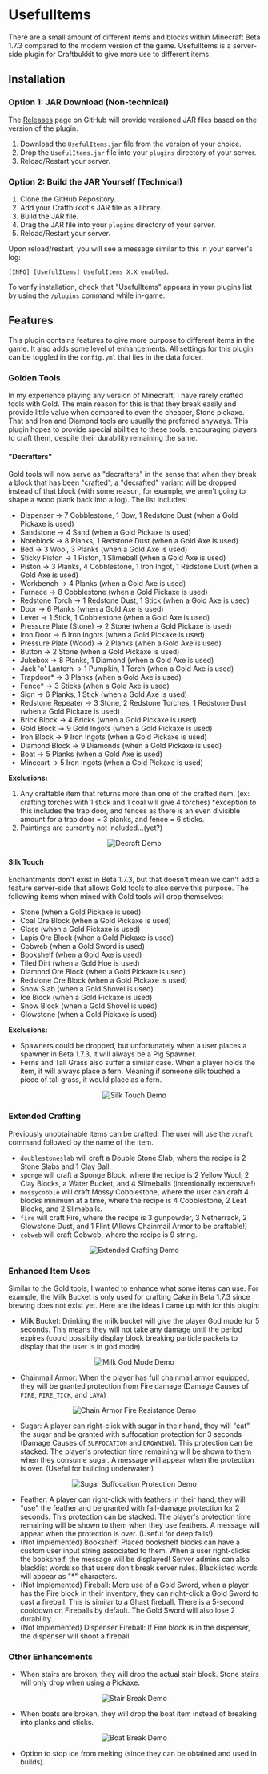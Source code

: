 # UsefulItems
There are a small amount of different items and blocks within Minecraft Beta 1.7.3 compared to the modern version of the game. UsefulItems is a server-side plugin for Craftbukkit to give more use to different items.

## Installation

### Option 1: JAR Download (Non-technical)
The [Releases](https://github.com/narlock/UsefulItems/releases) page on GitHub will provide versioned JAR files based on the version of the plugin.
1. Download the `UsefulItems.jar` file from the version of your choice.
2. Drop the `UsefulItems.jar` file into your `plugins` directory of your server.
3. Reload/Restart your server.

### Option 2: Build the JAR Yourself (Technical)
1. Clone the GitHub Repository.
2. Add your Craftbukkit's JAR file as a library.
3. Build the JAR file.
4. Drag the JAR file into your `plugins` directory of your server.
5. Reload/Restart your server.

Upon reload/restart, you will see a message similar to this in your server's log:
```
[INFO] [UsefulItems] UsefulItems X.X enabled.
```
To verify installation, check that "UsefulItems" appears in your plugins list by using the `/plugins` command while in-game.

## Features
This plugin contains features to give more purpose to different items in the game. It also adds some level of enhancements. All settings for this plugin can be toggled in the `config.yml` that lies in the data folder.

### Golden Tools
In my experience playing any version of Minecraft, I have rarely crafted tools with Gold. The main reason for this is that they break easily and provide little value when compared to even the cheaper, Stone pickaxe. That and Iron and Diamond tools are usually the preferred anyways. This plugin hopes to provide special abilities to these tools, encouraging players to craft them, despite their durability remaining the same.

#### "Decrafters"

Gold tools will now serve as "decrafters" in the sense that when they break a block that has been "crafted", a "decrafted" variant will be dropped instead of that block (with some reason, for example, we aren't going to shape a wood plank back into a log). The list includes:
- Dispenser → 7 Cobblestone, 1 Bow, 1 Redstone Dust (when a Gold Pickaxe is used)
- Sandstone → 4 Sand (when a Gold Pickaxe is used)
- Noteblock → 8 Planks, 1 Redstone Dust (when a Gold Axe is used)
- Bed → 3 Wool, 3 Planks (when a Gold Axe is used)
- Sticky Piston → 1 Piston, 1 Slimeball (when a Gold Axe is used)
- Piston → 3 Planks, 4 Cobblestone, 1 Iron Ingot, 1 Redstone Dust (when a Gold Axe is used)
- Workbench → 4 Planks (when a Gold Axe is used)
- Furnace → 8 Cobblestone (when a Gold Pickaxe is used)
- Redstone Torch → 1 Redstone Dust, 1 Stick (when a Gold Axe is used)
- Door → 6 Planks (when a Gold Axe is used)
- Lever → 1 Stick, 1 Cobblestone (when a Gold Axe is used)
- Pressure Plate (Stone) → 2 Stone (when a Gold Pickaxe is used)
- Iron Door → 6 Iron Ingots (when a Gold Pickaxe is used)
- Pressure Plate (Wood) → 2 Planks (when a Gold Axe is used)
- Button → 2 Stone (when a Gold Pickaxe is used)
- Jukebox → 8 Planks, 1 Diamond (when a Gold Axe is used)
- Jack 'o' Lantern → 1 Pumpkin, 1 Torch (when a Gold Axe is used)
- Trapdoor* → 3 Planks (when a Gold Axe is used)
- Fence* → 3 Sticks (when a Gold Axe is used)
- Sign → 6 Planks, 1 Stick (when a Gold Axe is used)
- Redstone Repeater → 3 Stone, 2 Redstone Torches, 1 Redstone Dust (when a Gold Pickaxe is used)
- Brick Block → 4 Bricks (when a Gold Pickaxe is used)
- Gold Block → 9 Gold Ingots (when a Gold Pickaxe is used)
- Iron Block → 9 Iron Ingots (when a Gold Pickaxe is used)
- Diamond Block → 9 Diamonds (when a Gold Pickaxe is used)
- Boat → 5 Planks (when a Gold Axe is used)
- Minecart → 5 Iron Ingots (when a Gold Pickaxe is used)

**Exclusions:**
1. Any craftable item that returns more than one of the crafted item. (ex: crafting torches with 1 stick and 1 coal will give 4 torches) *exception to this includes the trap door, and fences as there is an even divisible amount for a trap door = 3 planks, and fence = 6 sticks.
2. Paintings are currently not included...(yet?)

<p align="center">
  <img src="/demo/decraft_demo.gif" alt="Decraft Demo">
</p>

#### Silk Touch

Enchantments don't exist in Beta 1.7.3, but that doesn't mean we can't add a feature server-side that allows Gold tools to also serve this purpose. The following items when mined with Gold tools will drop themselves:
- Stone (when a Gold Pickaxe is used)
- Coal Ore Block (when a Gold Pickaxe is used)
- Glass (when a Gold Pickaxe is used)
- Lapis Ore Block (when a Gold Pickaxe is used)
- Cobweb (when a Gold Sword is used)
- Bookshelf (when a Gold Axe is used)
- Tiled Dirt (when a Gold Hoe is used)
- Diamond Ore Block (when a Gold Pickaxe is used)
- Redstone Ore Block (when a Gold Pickaxe is used)
- Snow Slab (when a Gold Shovel is used)
- Ice Block (when a Gold Pickaxe is used)
- Snow Block (when a Gold Shovel is used)
- Glowstone (when a Gold Pickaxe is used)

**Exclusions:**
- Spawners could be dropped, but unfortunately when a user places a spawner in Beta 1.7.3, it will always be a Pig Spawner.
- Ferns and Tall Grass also suffer a similar case. When a player holds the item, it will always place a fern. Meaning if someone silk touched a piece of tall grass, it would place as a fern.

<p align="center">
  <img src="/demo/silktouch_demo.gif" alt="Silk Touch Demo">
</p>

### Extended Crafting

Previously unobtainable items can be crafted. The user will use the `/craft` command followed by the name of the item.
- `doublestoneslab` will craft a Double Stone Slab, where the recipe is 2 Stone Slabs and 1 Clay Ball.
- `sponge` will craft a Sponge Block, where the recipe is 2 Yellow Wool, 2 Clay Blocks, a Water Bucket, and 4 Slimeballs (intentionally expensive!)
- `mossycobble` will craft Mossy Cobblestone, where the user can craft 4 blocks minimum at a time, where the recipe is 4 Cobblestone, 2 Leaf Blocks, and 2 Slimeballs.
- `fire` will craft Fire, where the recipe is 3 gunpowder, 3 Netherrack, 2 Glowstone Dust, and 1 Flint (Allows Chainmail Armor to be craftable!)
- `cobweb` will craft Cobweb, where the recipe is 9 string.

<p align="center">
  <img src="/demo/craft_demo.gif" alt="Extended Crafting Demo">
</p>

### Enhanced Item Uses

Similar to the Gold tools, I wanted to enhance what some items can use. For example, the Milk Bucket is only used for crafting Cake in Beta 1.7.3 since brewing does not exist yet. Here are the ideas I came up with for this plugin:
- Milk Bucket: Drinking the milk bucket will give the player God mode for 5 seconds. This means they will not take any damage until the period expires (could possibily display block breaking particle packets to display that the user is in god mode)

<p align="center">
  <img src="/demo/milk_god_mode_demo.gif" alt="Milk God Mode Demo">
</p>

- Chainmail Armor: When the player has full chainmail armor equipped, they will be granted protection from Fire damage (Damage Causes of `FIRE`, `FIRE_TICK`, and `LAVA`)

<p align="center">
  <img src="/demo/chain_fire_res_demo.gif" alt="Chain Armor Fire Resistance Demo">
</p>

- Sugar: A player can right-click with sugar in their hand, they will "eat" the sugar and be granted with suffocation protection for 3 seconds (Damage Causes of `SUFFOCATION` and `DROWNING`). This protection can be stacked. The player's protection time remaining will be shown to them when they consume sugar. A message will appear when the protection is over. (Useful for building underwater!)

<p align="center">
  <img src="/demo/sugar_suffocation_res_demo.gif" alt="Sugar Suffocation Protection Demo">
</p>

- Feather: A player can right-click with feathers in their hand, they will "use" the feather and be granted with fall-damage protection for 2 seconds. This protection can be stacked. The player's protection time remaining will be shown to them when they use feathers. A message will appear when the protection is over. (Useful for deep falls!)
- (Not Implemented) Bookshelf: Placed bookshelf blocks can have a custom user input string associated to them. When a user right-clicks the bookshelf, the message will be displayed! Server admins can also blacklist words so that users don't break server rules. Blacklisted words will appear as "*" characters.
- (Not Implemented) Fireball: More use of a Gold Sword, when a player has the Fire block in their inventory, they can right-click a Gold Sword to cast a fireball. This is similar to a Ghast fireball. There is a 5-second cooldown on Fireballs by default. The Gold Sword will also lose 2 durability.
- (Not Implemented) Dispenser Fireball: If Fire block is in the dispenser, the dispenser will shoot a fireball.

### Other Enhancements
- When stairs are broken, they will drop the actual stair block. Stone stairs will only drop when using a Pickaxe.

<p align="center">
  <img src="/demo/stair_break_demo.gif" alt="Stair Break Demo">
</p>

- When boats are broken, they will drop the boat item instead of breaking into planks and sticks.

<p align="center">
  <img src="/demo/boat_break_demo.gif" alt="Boat Break Demo">
</p>

- Option to stop ice from melting (since they can be obtained and used in builds).
